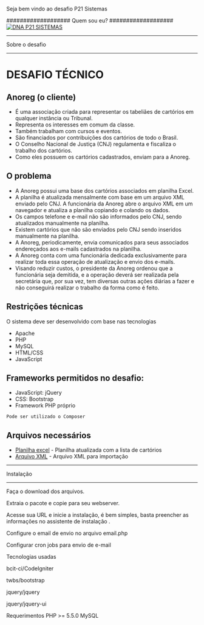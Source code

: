 Seja bem vindo ao desafio P21 Sistemas

###################
Quem sou eu?
###################
[![DNA P21 SISTEMAS](http://lounge.obviousmag.org/um_ponto_no_infinito/quem-sou-eu.jpg)](https://www.youtube.com/watch?v=TygQWqYeHAc&feature=youtu.be)


*******************
Sobre o desafio
*******************
# DESAFIO TÉCNICO

## Anoreg (o cliente)
- É uma associação criada para representar os tabeliães de cartórios em qualquer instância ou Tribunal.
- Representa os interesses em comum da classe.
- Também trabalham com cursos e eventos.
- São financiados por contribuições dos cartórios de todo o Brasil.
- O Conselho Nacional de Justiça (CNJ) regulamenta e fiscaliza o trabalho dos cartórios.
- Como eles possuem os cartórios cadastrados, enviam para a Anoreg.

## O problema

-	A Anoreg possui uma base dos cartórios associados em planilha Excel.
-	A planilha é atualizada mensalmente com base em um arquivo XML enviado pelo CNJ. A funcionária da Anoreg abre o arquivo XML em um navegador e atualiza a planilha copiando e colando os dados. 
-	Os campos telefone e e-mail não são informados pelo CNJ, sendo atualizados manualmente na planilha.
-	Existem cartórios que não são enviados pelo CNJ sendo inseridos manualmente na planilha.
-	A Anoreg, periodicamente, envia comunicados para seus associados endereçados aos e-mails cadastrados na planilha. 
-	A Anoreg conta com uma funcionária dedicada exclusivamente para realizar toda essa operação de atualização e envio dos e-mails. 
-	Visando reduzir custos, o presidente da Anoreg ordenou que a funcionária seja demitida, e a operação deverá ser realizada pela secretária que, por sua vez, tem diversas outras ações diárias a fazer e não conseguirá realizar o trabalho da forma como é feito. 


## Restrições técnicas

O sistema deve ser desenvolvido com base nas tecnologias
 
- Apache
- PHP
- MySQL
- HTML/CSS
- JavaScript

## Frameworks permitidos no desafio:
- JavaScript: jQuery
- CSS: Bootstrap
- Framework PHP próprio

`Pode ser utilizado o Composer`

## Arquivos necessários
 * [Planilha excel](https://github.com/p21sistemas/vikings/blob/master/Cart%C3%B3rios.xlsx) - Planilha atualizada com a lista de cartórios
 * [Arquivo XML](https://github.com/p21sistemas/vikings/blob/master/Cart%C3%B3rios-CNJ.xml) - Arquivo XML para importação


************
Instalação
************



Faça o download dos arquivos.

Extraia o pacote e copie para seu webserver.

Acesse sua URL e inicie a instalação, é bem simples, basta preencher as informações no assistente de instalação .

Configure o email de envio no arquivo email.php

Configurar cron jobs para envio de e-mail




Tecnologias usadas

bcit-ci/CodeIgniter

twbs/bootstrap

jquery/jquery

jquery/jquery-ui



Requerimentos
PHP >= 5.5.0
MySQL
